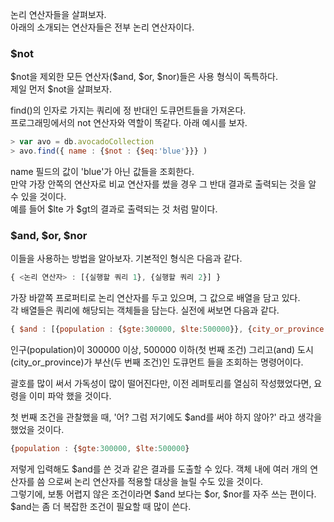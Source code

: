 <p>
논리 연산자들을 살펴보자.<br />
아래의 소개되는 연산자들은 전부 논리 연산자이다.    
</p>

### $not
<p>
$not을 제외한 모든 연산자($and, $or, $nor)들은 사용 형식이 독특하다.<br />
제일 먼저 $not을 살펴보자.    
</p>

<p>
find()의 인자로 가지는 쿼리에 정 반대인 도큐먼트들을 가져온다.<br />
프로그래밍에서의 not 연산자와 역할이 똑같다. 아래 예시를 보자.
</p>


```javascript
> var avo = db.avocadoCollection
> avo.find({ name : {$not : {$eq:'blue'}}} )
```
<p>
name 필드의 값이 'blue'가 아닌 값들을 조회한다.<br />
만약 가장 안쪽의 연산자로 비교 연산자를 썼을 경우 그 반대 결과로 출력되는 것을 알 수 있을 것이다.<br />
예를 들어 $lte 가 $gt의 결과로 출력되는 것 처럼 말이다.
</p>


### $and, $or, $nor
<p>
이들을 사용하는 방법을 알아보자. 기본적인 형식은 다음과 같다.    
</p>

```javascript
{ <논리 연산자> : [{실행할 쿼리 1}, {실행할 쿼리 2}] }
```

<p>
가장 바깥쪽 프로퍼티로 논리 연산자를 두고 있으며, 그 값으로 배열을 담고 있다.<br />
각 배열들은 쿼리에 해당되는 객체들을 담는다. 실전에 써보면 다음과 같다.
</p>

```javascript
{ $and : [{population : {$gte:300000, $lte:500000}}, {city_or_province : {$eq:"부산"}}] })
```

<p>
인구(population)이 300000 이상, 500000 이하(첫 번째 조건) 그리고(and) 도시(city_or_province)가 부산(두 번째 조건)인
도큐먼트 들을 조회하는 명령어이다.    
</p>

<p>
괄호를 많이 써서 가독성이 많이 떨어진다만, 
이전 레퍼토리를 열심히 작성했었다면, 요령을 이미 파악 했을 것이다.   
</p>

<p>
첫 번째 조건을 관찰했을 때, '어? 그럼 저기에도 $and를 써야 하지 않아?' 라고 생각을 했었을 것이다.    
</p>

```javascript
{population : {$gte:300000, $lte:500000}
```

<p>
저렇게 입력해도 $and를 쓴 것과 같은 결과를 도출할 수 있다. 객체 내에 여러 개의 연산자를 씀 으로써 논리 연산자를 적용할 대상을 늘릴 수도 있을 것이다.<br />
그렇기에, 보통 어렵지 않은 조건이라면 $and 보다는 $or, $nor를 자주 쓰는 편이다. $and는 좀 더 복잡한 조건이 필요할 때 많이 쓴다. 
</p>










